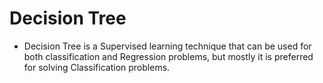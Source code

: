 # Decision Tree

- Decision Tree is a Supervised learning technique that can be used for both classification and Regression problems, but mostly it is preferred for solving Classification problems.